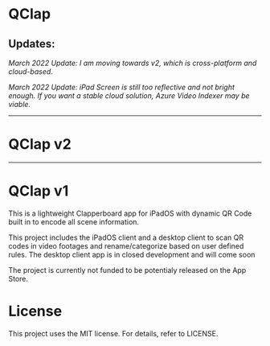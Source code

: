 # QClap

## Updates:
*March 2022 Update: I am moving towards v2, which is cross-platform and cloud-based.*

*March 2022 Update: iPad Screen is still too reflective and not bright enough. If you want a stable cloud solution, Azure Video Indexer may be viable.*

---

# QClap v2

---
# QClap v1

This is a lightweight Clapperboard app for iPadOS with dynamic QR Code built in to encode all scene information. 

This project includes the iPadOS client and a desktop client to scan QR codes in video footages and rename/categorize based on user defined rules. The desktop client app is in closed development and will come soon 

The project is currently not funded to be potentialy released on the App Store. 

# License
This project uses the MIT license. For details, refer to LICENSE. 
